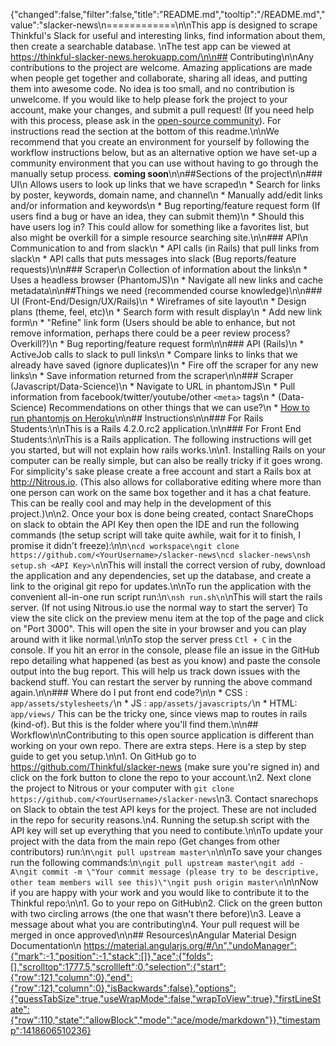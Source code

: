 {"changed":false,"filter":false,"title":"README.md","tooltip":"/README.md","value":"slacker-news\n============\n\nThis app is designed to scrape Thinkful's Slack for useful and interesting links, find information about them, then create a searchable database. \nThe test app can be viewed at https://thinkful-slacker-news.herokuapp.com/\n\n## Contributing\n\nAny contributions to the project are welcome. Amazing applications are made when people get together and collaborate, sharing all ideas, and putting them into awesome code. No idea is too small, and no contribution is unwelcome. If you would like to help please fork the project to your account, make your changes, and submit a pull request! (If you need help with this process, please ask in the [open-source community](https://thinkful-students.slack.com/messages/open-source/)). For instructions read the section at the bottom of this readme.\n\nWe recommend that you create an environment for yourself by following the workflow instructions below, but as an alternative option we have set-up a community environment that you can use without having to go through the manually setup process. **coming soon**\n\n##Sections of the project\n\n### UI\n Allows users to look up links that we have scraped\n * Search for links by poster, keywords, domain name, and channel\n * Manually add/edit links and/or information and keywords\n * Bug reporting/feature request form (If users find a bug or have an idea, they can submit them)\n * Should this have users log in? This could allow for something like a favorites list, but also might be overkill for a simple resource searching site.\n\n### API\n Communication to and from slack\n * API calls (in Rails) that pull links from slack\n * API calls that puts messages into slack (Bug reports/feature requests)\n\n### Scraper\n Collection of information about the links\n * Uses a headless browser (PhantomJS)\n * Navigate all new links and cache metadata\n\n##Things we need (recommended course knowledge)\n\n### UI (Front-End/Design/UX/Rails)\n * Wireframes of site layout\n * Design plans (theme, feel, etc)\n * Search form with result display\n * Add new link form\n * \"Refine\" link form (Users should be able to enhance, but not remove information, perhaps there could be a peer review process? Overkill?)\n * Bug reporting/feature request form\n\n### API (Rails)\n * ActiveJob calls to slack to pull links\n * Compare links to links that we already have saved (ignore duplicates)\n * Fire off the scraper for any new links\n * Save information returned from the scraper\n\n### Scraper (Javascript/Data-Science)\n * Navigate to URL in phantomJS\n * Pull information from facebook/twitter/youtube/other `<meta>` tags\n * (Data-Science) Recommendations on other things that we can use?\n * [How to run phantomjs on Heroku](https://github.com/stomita/heroku-buildpack-phantomjs)\n\n## Instructions\n\n### For Rails Students:\n\nThis is a Rails 4.2.0.rc2 application.\n\n### For Front End Students:\n\nThis is a Rails application. The following instructions will get you started, but will not explain how rails works.\n\n1. Installing Rails on your computer can be really simple, but can also be really tricky if it goes wrong. For simplicity's sake please create a free account and start a Rails box at http://Nitrous.io. (This also allows for collaborative editing where more than one person can work on the same box together and it has a chat feature. This can be really cool and may help in the development of this project.)\n\n2. Once your box is done being created, contact SnareChops on slack to obtain the API Key then open the IDE and run the following commands (the setup script will take quite awhile, wait for it to finish, I promise it didn't freeze):\n\n```\ncd workspace\ngit clone https://github.com/<YourUsername>/slacker-news\ncd slacker-news\nsh setup.sh <API Key>\n```\nThis will install the correct version of ruby, download the application and any dependencies, set up the database, and create a link to the original git repo for updates.\n\nTo run the application with the convenient all-in-one run script run:\n```\nsh run.sh\n```\nThis will start the rails server. (If not using Nitrous.io use the normal way to start the server) To view the site click on the preview menu item at the top of the page and click on \"Port 3000\". This will open the site in your browser and you can play around with it like normal.\n\nTo stop the server press `Ctl + C` in the console. If you hit an error in the console, please file an issue in the GitHub repo detailing what happened (as best as you know) and paste the console output into the bug report. This will help us track down issues with the backend stuff. You can restart the server by running the above command again.\n\n### Where do I put front end code?\n\n * CSS : `app/assets/stylesheets/`\n * JS  : `app/assets/javascripts/`\n * HTML: `app/views/` This can be the tricky one, since views map to routes in rails (kind-of). But this is the folder where you'll find them.\n\n## Workflow\n\nContributing to this open source application is different than working on your own repo. There are extra steps. Here is a step by step guide to get you setup.\n\n1. On GitHub go to https://github.com/Thinkful/slacker-news (make sure you're signed in) and click on the fork button to clone the repo to your account.\n2. Next clone the project to Nitrous or your computer with `git clone https://github.com/<YourUsername>/slacker-news`\n3. Contact snarechops on Slack to obtain the test API keys for the project. These are not included in the repo for security reasons.\n4. Running the setup.sh script with the API key will set up everything that you need to contibute.\n\nTo update your project with the data from the main repo (Get changes from other contributors) run:\n```\ngit pull upstream master\n```\n\nTo save your changes run the following commands:\n```\ngit pull upstream master\ngit add -A\ngit commit -m \"Your commit message (please try to be descriptive, other team members will see this)\"\ngit push origin master\n```\n\nNow if you are happy with your work and you would like to contribute it to the Thinkful repo:\n\n1. Go to your repo on GitHub\n2. Click on the green button with two circling arrows (the one that wasn't there before)\n3. Leave a message about what you are contributing\n4. Your pull request will be merged in once approved\n\n## Resources\nAngular Material Design Documentation\n https://material.angularjs.org/#/\n","undoManager":{"mark":-1,"position":-1,"stack":[]},"ace":{"folds":[],"scrolltop":1777.5,"scrollleft":0,"selection":{"start":{"row":121,"column":0},"end":{"row":121,"column":0},"isBackwards":false},"options":{"guessTabSize":true,"useWrapMode":false,"wrapToView":true},"firstLineState":{"row":110,"state":"allowBlock","mode":"ace/mode/markdown"}},"timestamp":1418606510236}